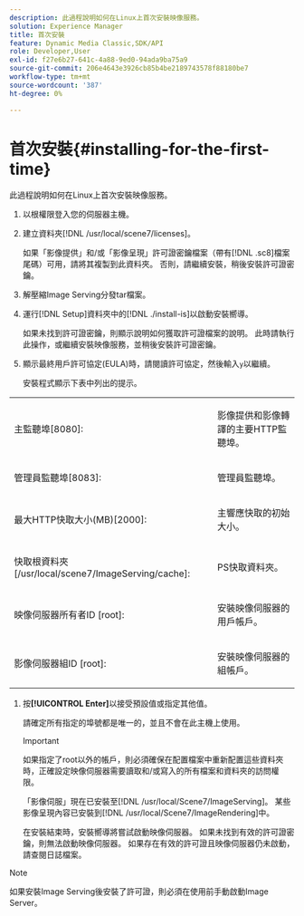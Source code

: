 ```yaml
---
description: 此過程說明如何在Linux上首次安裝映像服務。
solution: Experience Manager
title: 首次安裝
feature: Dynamic Media Classic,SDK/API
role: Developer,User
exl-id: f27e6b27-641c-4a88-9ed0-94ada9ba75a9
source-git-commit: 206e4643e3926cb85b4be2189743578f88180be7
workflow-type: tm+mt
source-wordcount: '387'
ht-degree: 0%

---
```


# 首次安裝{#installing-for-the-first-time}

此過程說明如何在Linux上首次安裝映像服務。

1. 以根權限登入您的伺服器主機。
1. 建立資料夾[!DNL /usr/local/scene7/licenses]。

   如果「影像提供」和/或「影像呈現」許可證密鑰檔案（帶有[!DNL .sc8]檔案尾碼）可用，請將其複製到此資料夾。 否則，請繼續安裝，稍後安裝許可證密鑰。
1. 解壓縮Image Serving分發tar檔案。
1. 運行[!DNL Setup]資料夾中的[!DNL ./install-is]以啟動安裝嚮導。

   如果未找到許可證密鑰，則顯示說明如何獲取許可證檔案的說明。 此時請執行此操作，或繼續安裝映像服務，並稍後安裝許可證密鑰。
1. 顯示最終用戶許可協定(EULA)時，請閱讀許可協定，然後輸入`y`以繼續。

   安裝程式顯示下表中列出的提示。

<table id="table_0E7B673CAD8E4C5EB72F8283A0DDEFC8"> 
 <tbody> 
  <tr> 
   <td colname="col1"> <p><span class="codeph"> 主監聽埠[8080]:</span> </p> </td> 
   <td colname="col2"> <p>影像提供和影像轉譯的主要HTTP監聽埠。 </p> </td> 
  </tr> 
  <tr> 
   <td colname="col1"> <p><span class="codeph"> 管理員監聽埠[8083]:</span> </p> </td> 
   <td colname="col2"> <p>管理員監聽埠。 </p> </td> 
  </tr> 
  <tr> 
   <td colname="col1"> <p><span class="codeph"> 最大HTTP快取大小(MB)[2000]:</span> </p> </td> 
   <td colname="col2"> <p>主響應快取的初始大小。 </p> </td> 
  </tr> 
  <tr> 
   <td colname="col1"> <p><span class="codeph"> 快取根資料夾[/usr/local/scene7/ImageServing/cache]:</span> </p> </td> 
   <td colname="col2"> <p>PS快取資料夾。 </p> </td> 
  </tr> 
  <tr> 
   <td colname="col1"> <p><span class="codeph"> 映像伺服器所有者ID [root]:</span> </p> </td> 
   <td colname="col2"> <p>安裝映像伺服器的用戶帳戶。 </p> </td> 
  </tr> 
  <tr> 
   <td colname="col1"> <p><span class="codeph"> 影像伺服器組ID [root]:</span> </p> </td> 
   <td colname="col2"> <p>安裝映像伺服器的組帳戶。 </p> </td> 
  </tr> 
 </tbody> 
</table>

1. 按&#x200B;**[!UICONTROL Enter]**&#x200B;以接受預設值或指定其他值。

   請確定所有指定的埠號都是唯一的，並且不會在此主機上使用。

   >[!IMPORTANT]
   >
   >如果指定了root以外的帳戶，則必須確保在配置檔案中重新配置這些資料夾時，正確設定映像伺服器需要讀取和/或寫入的所有檔案和資料夾的訪問權限。
   >
   >「影像伺服」現在已安裝至[!DNL /usr/local/Scene7/ImageServing]。 某些影像呈現內容已安裝到[!DNL /usr/local/Scene7/ImageRendering]中。
   >
   >在安裝結束時，安裝嚮導將嘗試啟動映像伺服器。 如果未找到有效的許可證密鑰，則無法啟動映像伺服器。 如果存在有效的許可證且映像伺服器仍未啟動，請查閱日誌檔案。

>[!NOTE]
>
>如果安裝Image Serving後安裝了許可證，則必須在使用前手動啟動Image Server。
